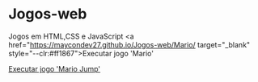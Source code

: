 # Jogos-web
 Jogos em HTML,CSS e JavaScript
<a href="https://maycondev27.github.io/Jogos-web/Mario/ target="_blank" style="--clr:#ff1867"><span>Executar jogo 'Mario'</span><i></i></a>
                                                                                             
<a href="https://maycondev27.github.io/Jogos-web/Mario/)">Executar jogo 'Mario Jump'</a>
